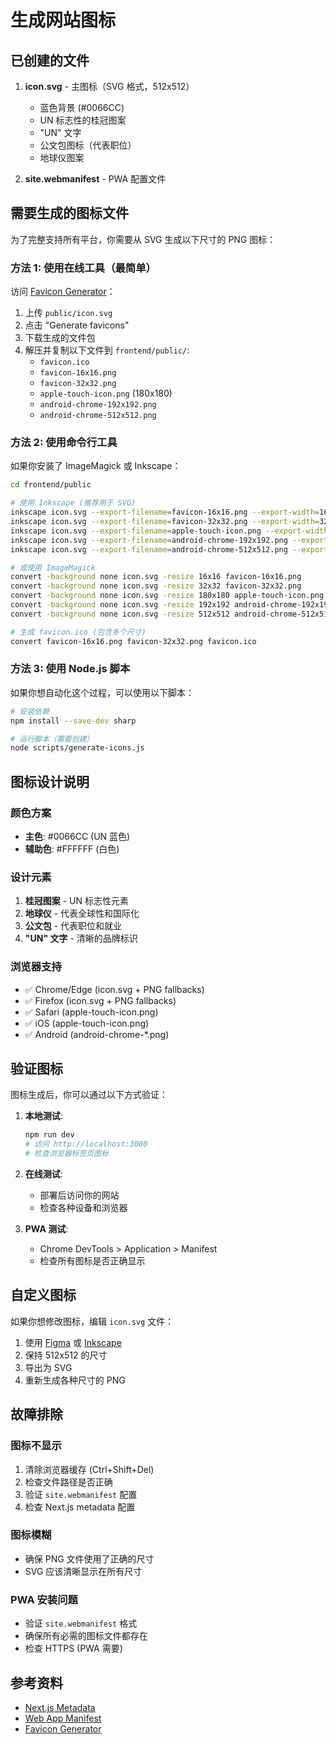 # 生成网站图标

## 已创建的文件

1. **icon.svg** - 主图标（SVG 格式，512x512）
   - 蓝色背景 (#0066CC)
   - UN 标志性的桂冠图案
   - "UN" 文字
   - 公文包图标（代表职位）
   - 地球仪图案

2. **site.webmanifest** - PWA 配置文件

## 需要生成的图标文件

为了完整支持所有平台，你需要从 SVG 生成以下尺寸的 PNG 图标：

### 方法 1: 使用在线工具（最简单）

访问 [Favicon Generator](https://realfavicongenerator.net/)：

1. 上传 `public/icon.svg`
2. 点击 "Generate favicons"
3. 下载生成的文件包
4. 解压并复制以下文件到 `frontend/public/`:
   - `favicon.ico`
   - `favicon-16x16.png`
   - `favicon-32x32.png`
   - `apple-touch-icon.png` (180x180)
   - `android-chrome-192x192.png`
   - `android-chrome-512x512.png`

### 方法 2: 使用命令行工具

如果你安装了 ImageMagick 或 Inkscape：

```bash
cd frontend/public

# 使用 Inkscape (推荐用于 SVG)
inkscape icon.svg --export-filename=favicon-16x16.png --export-width=16 --export-height=16
inkscape icon.svg --export-filename=favicon-32x32.png --export-width=32 --export-height=32
inkscape icon.svg --export-filename=apple-touch-icon.png --export-width=180 --export-height=180
inkscape icon.svg --export-filename=android-chrome-192x192.png --export-width=192 --export-height=192
inkscape icon.svg --export-filename=android-chrome-512x512.png --export-width=512 --export-height=512

# 或使用 ImageMagick
convert -background none icon.svg -resize 16x16 favicon-16x16.png
convert -background none icon.svg -resize 32x32 favicon-32x32.png
convert -background none icon.svg -resize 180x180 apple-touch-icon.png
convert -background none icon.svg -resize 192x192 android-chrome-192x192.png
convert -background none icon.svg -resize 512x512 android-chrome-512x512.png

# 生成 favicon.ico (包含多个尺寸)
convert favicon-16x16.png favicon-32x32.png favicon.ico
```

### 方法 3: 使用 Node.js 脚本

如果你想自动化这个过程，可以使用以下脚本：

```bash
# 安装依赖
npm install --save-dev sharp

# 运行脚本（需要创建）
node scripts/generate-icons.js
```

## 图标设计说明

### 颜色方案
- **主色**: #0066CC (UN 蓝色)
- **辅助色**: #FFFFFF (白色)

### 设计元素
1. **桂冠图案** - UN 标志性元素
2. **地球仪** - 代表全球性和国际化
3. **公文包** - 代表职位和就业
4. **"UN" 文字** - 清晰的品牌标识

### 浏览器支持
- ✅ Chrome/Edge (icon.svg + PNG fallbacks)
- ✅ Firefox (icon.svg + PNG fallbacks)
- ✅ Safari (apple-touch-icon.png)
- ✅ iOS (apple-touch-icon.png)
- ✅ Android (android-chrome-*.png)

## 验证图标

图标生成后，你可以通过以下方式验证：

1. **本地测试**:
   ```bash
   npm run dev
   # 访问 http://localhost:3000
   # 检查浏览器标签页图标
   ```

2. **在线测试**:
   - 部署后访问你的网站
   - 检查各种设备和浏览器

3. **PWA 测试**:
   - Chrome DevTools > Application > Manifest
   - 检查所有图标是否正确显示

## 自定义图标

如果你想修改图标，编辑 `icon.svg` 文件：

1. 使用 [Figma](https://figma.com) 或 [Inkscape](https://inkscape.org)
2. 保持 512x512 的尺寸
3. 导出为 SVG
4. 重新生成各种尺寸的 PNG

## 故障排除

### 图标不显示

1. 清除浏览器缓存 (Ctrl+Shift+Del)
2. 检查文件路径是否正确
3. 验证 `site.webmanifest` 配置
4. 检查 Next.js metadata 配置

### 图标模糊

- 确保 PNG 文件使用了正确的尺寸
- SVG 应该清晰显示在所有尺寸

### PWA 安装问题

- 验证 `site.webmanifest` 格式
- 确保所有必需的图标文件都存在
- 检查 HTTPS (PWA 需要)

## 参考资料

- [Next.js Metadata](https://nextjs.org/docs/app/api-reference/functions/generate-metadata)
- [Web App Manifest](https://developer.mozilla.org/en-US/docs/Web/Manifest)
- [Favicon Generator](https://realfavicongenerator.net/)
